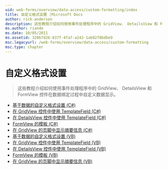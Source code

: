 ```yaml
---
uid: web-forms/overview/data-access/custom-formatting/index
title: 自定义格式设置 |Microsoft Docs
author: rick-anderson
description: 这些教程介绍如何使用事件处理程序中的 GridView、 DetailsView 和 FormView 控件在数据绑定过程中自定义数据显示。
ms.author: riande
ms.date: 10/05/2011
ms.assetid: 320b7d26-837f-4fa7-a242-1ab82f8bdbe9
msc.legacyurl: /web-forms/overview/data-access/custom-formatting
msc.type: chapter
---
```

<a name="custom-formatting"></a>自定义格式设置
====================
> 这些教程介绍如何使用事件处理程序中的 GridView、 DetailsView 和 FormView 控件在数据绑定过程中自定义数据显示。


- [基于数据的自定义格式设置 (C#)](custom-formatting-based-upon-data-cs.md)
- [在 GridView 控件中使用 TemplateField (C#)](using-templatefields-in-the-gridview-control-cs.md)
- [在 DetailsView 控件中使用 TemplateField (C#)](using-templatefields-in-the-detailsview-control-cs.md)
- [FormView 的模板 (C#)](using-the-formview-s-templates-cs.md)
- [在 GridView 的页脚中显示摘要信息 (C#)](displaying-summary-information-in-the-gridview-s-footer-cs.md)
- [基于数据的自定义格式设置 (VB)](custom-formatting-based-upon-data-vb.md)
- [在 GridView 控件中使用 TemplateField (VB)](using-templatefields-in-the-gridview-control-vb.md)
- [在 DetailsView 控件中使用 TemplateField (VB)](using-templatefields-in-the-detailsview-control-vb.md)
- [FormView 的模板 (VB)](using-the-formview-s-templates-vb.md)
- [在 GridView 的页脚中显示摘要信息 (VB)](displaying-summary-information-in-the-gridview-s-footer-vb.md)

